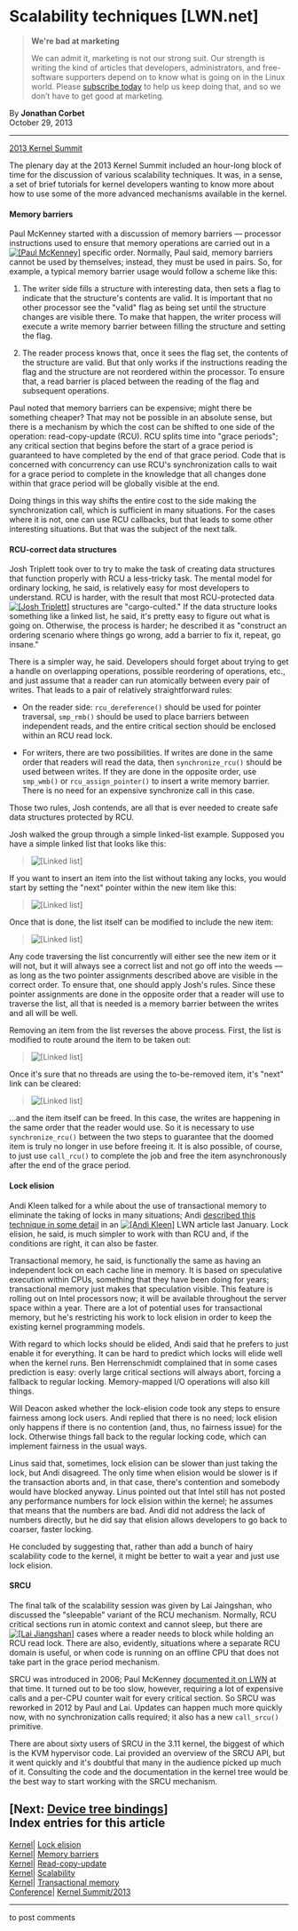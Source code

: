 # Scalability techniques [LWN.net]

> **We're bad at marketing**
> 
> We can admit it, marketing is not our strong suit. Our strength is writing the kind of articles that developers, administrators, and free-software supporters depend on to know what is going on in the Linux world. Please [subscribe today](/Promo/nsn-bad/subscribe) to help us keep doing that, and so we don’t have to get good at marketing. 

By **Jonathan Corbet**  
October 29, 2013 

* * *

[2013 Kernel Summit](/Articles/KernelSummit2013/)

The plenary day at the 2013 Kernel Summit included an hour-long block of time for the discussion of various scalability techniques. It was, in a sense, a set of brief tutorials for kernel developers wanting to know more about how to use some of the more advanced mechanisms available in the kernel. 

#### Memory barriers

Paul McKenney started with a discussion of memory barriers — processor instructions used to ensure that memory operations are carried out in a [![\[Paul McKenney\]](https://static.lwn.net/images/conf/2013/lce-ks/PaulMcKenney-sm.jpg)](/Articles/572134/) specific order. Normally, Paul said, memory barriers cannot be used by themselves; instead, they must be used in pairs. So, for example, a typical memory barrier usage would follow a scheme like this: 

  1. The writer side fills a structure with interesting data, then sets a flag to indicate that the structure's contents are valid. It is important that no other processor see the "valid" flag as being set until the structure changes are visible there. To make that happen, the writer process will execute a write memory barrier between filling the structure and setting the flag. 

  2. The reader process knows that, once it sees the flag set, the contents of the structure are valid. But that only works if the instructions reading the flag and the structure are not reordered within the processor. To ensure that, a read barrier is placed between the reading of the flag and subsequent operations. 




Paul noted that memory barriers can be expensive; might there be something cheaper? That may not be possible in an absolute sense, but there is a mechanism by which the cost can be shifted to one side of the operation: read-copy-update (RCU). RCU splits time into "grace periods"; any critical section that begins before the start of a grace period is guaranteed to have completed by the end of that grace period. Code that is concerned with concurrency can use RCU's synchronization calls to wait for a grace period to complete in the knowledge that all changes done within that grace period will be globally visible at the end. 

Doing things in this way shifts the entire cost to the side making the synchronization call, which is sufficient in many situations. For the cases where it is not, one can use RCU callbacks, but that leads to some other interesting situations. But that was the subject of the next talk. 

#### RCU-correct data structures

Josh Triplett took over to try to make the task of creating data structures that function properly with RCU a less-tricky task. The mental model for ordinary locking, he said, is relatively easy for most developers to understand. RCU is harder, with the result that most RCU-protected data [![\[Josh Triplett\]](https://static.lwn.net/images/conf/2013/lce-ks/JoshTriplett-sm.jpg)](/Articles/572135/) structures are "cargo-culted." If the data structure looks something like a linked list, he said, it's pretty easy to figure out what is going on. Otherwise, the process is harder; he described it as "construct an ordering scenario where things go wrong, add a barrier to fix it, repeat, go insane." 

There is a simpler way, he said. Developers should forget about trying to get a handle on overlapping operations, possible reordering of operations, etc., and just assume that a reader can run atomically between every pair of writes. That leads to a pair of relatively straightforward rules: 

  * On the reader side: `rcu_dereference()` should be used for pointer traversal, `smp_rmb()` should be used to place barriers between independent reads, and the entire critical section should be enclosed within an RCU read lock. 

  * For writers, there are two possibilities. If writes are done in the same order that readers will read the data, then `synchronize_rcu()` should be used between writes. If they are done in the opposite order, use `smp_wmb()` or `rcu_assign_pointer()` to insert a write memory barrier. There is no need for an expensive synchronize call in this case. 




Those two rules, Josh contends, are all that is ever needed to create safe data structures protected by RCU. 

Josh walked the group through a simple linked-list example. Supposed you have a simple linked list that looks like this: 

> ![\[Linked list\]](https://static.lwn.net/images/conf/2013/lce-ks/rcu-ll1.png)

If you want to insert an item into the list without taking any locks, you would start by setting the "next" pointer within the new item like this: 

> ![\[Linked list\]](https://static.lwn.net/images/conf/2013/lce-ks/rcu-ll2.png)

Once that is done, the list itself can be modified to include the new item: 

> ![\[Linked list\]](https://static.lwn.net/images/conf/2013/lce-ks/rcu-ll3.png)

Any code traversing the list concurrently will either see the new item or it will not, but it will always see a correct list and not go off into the weeds — as long as the two pointer assignments described above are visible in the correct order. To ensure that, one should apply Josh's rules. Since these pointer assignments are done in the opposite order that a reader will use to traverse the list, all that is needed is a memory barrier between the writes and all will be well. 

Removing an item from the list reverses the above process. First, the list is modified to route around the item to be taken out: 

> ![\[Linked list\]](https://static.lwn.net/images/conf/2013/lce-ks/rcu-ll4.png)

Once it's sure that no threads are using the to-be-removed item, it's "next" link can be cleared: 

> ![\[Linked list\]](https://static.lwn.net/images/conf/2013/lce-ks/rcu-ll5.png)

...and the item itself can be freed. In this case, the writes are happening in the same order that the reader would use. So it is necessary to use `synchronize_rcu()` between the two steps to guarantee that the doomed item is truly no longer in use before freeing it. It is also possible, of course, to just use `call_rcu()` to complete the job and free the item asynchronously after the end of the grace period. 

#### Lock elision

Andi Kleen talked for a while about the use of transactional memory to eliminate the taking of locks in many situations; Andi [described this technique in some detail](/Articles/534758/) in an [![\[Andi Kleen\]](https://static.lwn.net/images/conf/2013/lce-ks/AndiKleen-sm.jpg)](/Articles/572136/) LWN article last January. Lock elision, he said, is much simpler to work with than RCU and, if the conditions are right, it can also be faster. 

Transactional memory, he said, is functionally the same as having an independent lock on each cache line in memory. It is based on speculative execution within CPUs, something that they have been doing for years; transactional memory just makes that speculation visible. This feature is rolling out on Intel processors now; it will be available throughout the server space within a year. There are a lot of potential uses for transactional memory, but he's restricting his work to lock elision in order to keep the existing kernel programming models. 

With regard to which locks should be elided, Andi said that he prefers to just enable it for everything. It can be hard to predict which locks will elide well when the kernel runs. Ben Herrenschmidt complained that in some cases prediction is easy: overly large critical sections will always abort, forcing a fallback to regular locking. Memory-mapped I/O operations will also kill things. 

Will Deacon asked whether the lock-elision code took any steps to ensure fairness among lock users. Andi replied that there is no need; lock elision only happens if there is no contention (and, thus, no fairness issue) for the lock. Otherwise things fall back to the regular locking code, which can implement fairness in the usual ways. 

Linus said that, sometimes, lock elision can be slower than just taking the lock, but Andi disagreed. The only time when elision would be slower is if the transaction aborts and, in that case, there's contention and somebody would have blocked anyway. Linus pointed out that Intel still has not posted any performance numbers for lock elision within the kernel; he assumes that means that the numbers are bad. Andi did not address the lack of numbers directly, but he did say that elision allows developers to go back to coarser, faster locking. 

He concluded by suggesting that, rather than add a bunch of hairy scalability code to the kernel, it might be better to wait a year and just use lock elision. 

#### SRCU

The final talk of the scalability session was given by Lai Jaingshan, who discussed the "sleepable" variant of the RCU mechanism. Normally, RCU critical sections run in atomic context and cannot sleep, but there are [![\[Lai Jiangshan\]](https://static.lwn.net/images/conf/2013/lce-ks/LaiJiangshan-sm.jpg)](/Articles/572137/) cases where a reader needs to block while holding an RCU read lock. There are also, evidently, situations where a separate RCU domain is useful, or when code is running on an offline CPU that does not take part in the grace period mechanism. 

SRCU was introduced in 2006; Paul McKenney [documented it on LWN](/Articles/202847/) at that time. It turned out to be too slow, however, requiring a lot of expensive calls and a per-CPU counter wait for every critical section. So SRCU was reworked in 2012 by Paul and Lai. Updates can happen much more quickly now, with no synchronization calls required; it also has a new `call_srcu()` primitive. 

There are about sixty users of SRCU in the 3.11 kernel, the biggest of which is the KVM hypervisor code. Lai provided an overview of the SRCU API, but it went quickly and it's doubtful that many in the audience picked up much of it. Consulting the code and the documentation in the kernel tree would be the best way to start working with the SRCU mechanism. 

[Next: [Device tree bindings](/Articles/572114/)]  
Index entries for this article  
---  
[Kernel](/Kernel/Index)| [Lock elision](/Kernel/Index#Lock_elision)  
[Kernel](/Kernel/Index)| [Memory barriers](/Kernel/Index#Memory_barriers)  
[Kernel](/Kernel/Index)| [Read-copy-update](/Kernel/Index#Read-copy-update)  
[Kernel](/Kernel/Index)| [Scalability](/Kernel/Index#Scalability)  
[Kernel](/Kernel/Index)| [Transactional memory](/Kernel/Index#Transactional_memory)  
[Conference](/Archives/ConferenceIndex/)| [Kernel Summit/2013](/Archives/ConferenceIndex/#Kernel_Summit-2013)  
  


* * *

to post comments 
